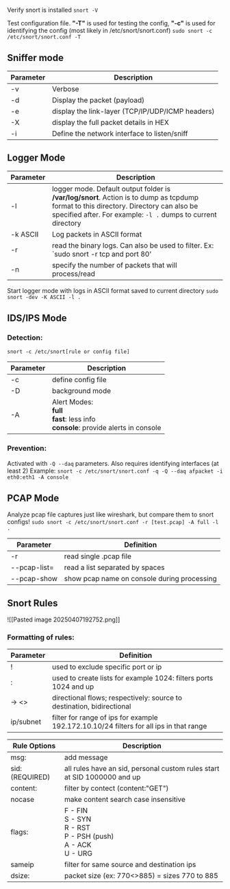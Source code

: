 Verify snort is installed 
`snort -V`

Test configuration file. **"-T"** is used for testing the config, **"-c"** is used for identifying the config (most likely in /etc/snort/snort.conf)
`sudo snort -c /etc/snort/snort.conf -T`

## Sniffer mode

| Parameter | Description                                      |
| --------- | ------------------------------------------------ |
| -v        | Verbose                                          |
| -d        | Display the packet (payload)                     |
| -e        | display the link-layer (TCP/IP/UDP/ICMP headers) |
| -X        | display the full packet details in HEX           |
| -i        | Define the network interface to listen/sniff     |

## Logger Mode

| Parameter | Description                                                                                                                                                                                            |
| --------- | ------------------------------------------------------------------------------------------------------------------------------------------------------------------------------------------------------ |
| -l        | logger mode. Default output folder is **/var/log/snort**. Action is to dump as tcpdump format to this directory. Directory can also be specified after. For example: `-l .` dumps to current directory |
| -k ASCII  | Log packets in ASCII format                                                                                                                                                                            |
| -r        | read the binary logs. Can also be used to filter. Ex: `sudo snort -r tcp and port 80'                                                                                                                  |
| -n        | specify the number of packets that will process/read                                                                                                                                                   |

Start logger mode with logs in ASCII format saved to current directory
`sudo snort -dev -K ASCII -l .`

## IDS/IPS Mode

### Detection:
`snort -c /etc/snort[rule or config file]`

| Parameter | Description                                                                                  |
| --------- | -------------------------------------------------------------------------------------------- |
| -c        | define config file                                                                           |
| -D        | background mode                                                                              |
| -A        | Alert Modes:<br> **full**<br> **fast**: less info<br> **console**: provide alerts in console |
### Prevention:
Activated with `-Q --daq` parameters. Also requires identifying interfaces (at least 2)
Example:
`snort -c /etc/snort/snort.conf -q -Q --daq afpacket -i eth0:eth1 -A console`


## PCAP Mode

Analyze pcap file captures just like wireshark, but compare them to snort configs!
`sudo snort -c /etc/snort/snort.conf -r [test.pcap] -A full -l .`

| Parameter    | Definition                                  |
| ------------ | ------------------------------------------- |
| -r           | read single .pcap file                      |
| --pcap-list= | read a list separated by spaces             |
| --pcap-show  | show pcap name on console during processing |

## Snort Rules

![[Pasted image 20250407192752.png]]

### Formatting of rules:

| Parameter | Definition                                                                             |
| --------- | -------------------------------------------------------------------------------------- |
| !         | used to exclude specific port or ip                                                    |
| :         | used to create lists for example 1024: filters ports 1024 and up                       |
| -> <>     | directional flows; respectively: source to destination, bidirectional                  |
| ip/subnet | filter for range of ips for example 192.172.10.10/24 filters for all ips in that range |


| Rule Options    | Description                                                              |
| --------------- | ------------------------------------------------------------------------ |
| msg:            | add message                                                              |
| sid: (REQUIRED) | all rules have an sid, personal custom rules start at SID 1000000 and up |
| content:        | filter by contect (content:"GET")                                        |
| nocase          | make content search case insensitive                                     |
| flags:          | F - FIN<br>S - SYN<br>R - RST<br>P - PSH (push)<br>A - ACK<br>U - URG    |
| sameip          | filter for same source and destination ips                               |
| dsize:          | packet size (ex: 770<>885) = sizes 770 to 885                            |

